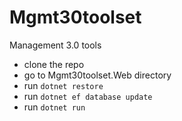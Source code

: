 # Mgmt30toolset

Management 3.0 tools

- clone the repo
- go to Mgmt30toolset.Web directory
- run `dotnet restore`
- run `dotnet ef database update`
- run `dotnet run`
